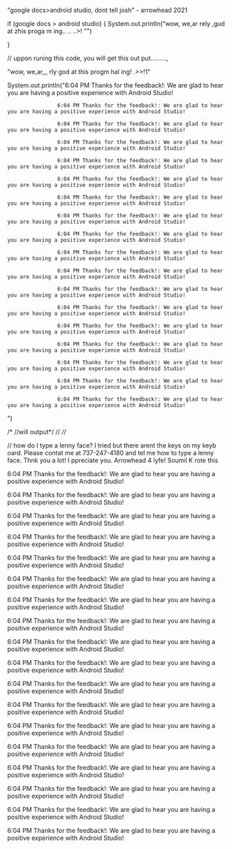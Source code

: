 "google docs>android studio, dont tell josh" - arrowhead 2021


if (google docs > android studio) {
    System.out.println("wow, we,ar rely     ,gud  at zhis proga m ing.. .. ..>! "")

}

// uppon runing this code, you will get this out put.........,

"wow, we,ar,,, rly god at this progm hal ing! .>>!1"

System.out.println("6:04 PM	Thanks for the feedback!: We are glad to hear you are having a positive experience with Android Studio!

                    6:04 PM	Thanks for the feedback!: We are glad to hear you are having a positive experience with Android Studio!

                    6:04 PM	Thanks for the feedback!: We are glad to hear you are having a positive experience with Android Studio!

                    6:04 PM	Thanks for the feedback!: We are glad to hear you are having a positive experience with Android Studio!

                    6:04 PM	Thanks for the feedback!: We are glad to hear you are having a positive experience with Android Studio!

                    6:04 PM	Thanks for the feedback!: We are glad to hear you are having a positive experience with Android Studio!

                    6:04 PM	Thanks for the feedback!: We are glad to hear you are having a positive experience with Android Studio!

                    6:04 PM	Thanks for the feedback!: We are glad to hear you are having a positive experience with Android Studio!

                    6:04 PM	Thanks for the feedback!: We are glad to hear you are having a positive experience with Android Studio!

                    6:04 PM	Thanks for the feedback!: We are glad to hear you are having a positive experience with Android Studio!

                    6:04 PM	Thanks for the feedback!: We are glad to hear you are having a positive experience with Android Studio!

                    6:04 PM	Thanks for the feedback!: We are glad to hear you are having a positive experience with Android Studio!

                    6:04 PM	Thanks for the feedback!: We are glad to hear you are having a positive experience with Android Studio!

                    6:04 PM	Thanks for the feedback!: We are glad to hear you are having a positive experience with Android Studio!

                    6:04 PM	Thanks for the feedback!: We are glad to hear you are having a positive experience with Android Studio!

                    6:04 PM	Thanks for the feedback!: We are glad to hear you are having a positive experience with Android Studio!

                    6:04 PM	Thanks for the feedback!: We are glad to hear you are having a positive experience with Android Studio!

                    6:04 PM	Thanks for the feedback!: We are glad to hear you are having a positive experience with Android Studio!
")


/*
//will output*/
//
*/*/

// how do I type a lenny face? I tried but there arent the keys on my keyb oard. Please contat me at 737-247-4180 and tel me how to type a lenny face. Thnk you a lot! I ppreciate you. Arrowhead 4 lyfe! Soumil K rote this



6:04 PM	Thanks for the feedback!: We are glad to hear you are having a positive experience with Android Studio!

6:04 PM	Thanks for the feedback!: We are glad to hear you are having a positive experience with Android Studio!

6:04 PM	Thanks for the feedback!: We are glad to hear you are having a positive experience with Android Studio!

6:04 PM	Thanks for the feedback!: We are glad to hear you are having a positive experience with Android Studio!

6:04 PM	Thanks for the feedback!: We are glad to hear you are having a positive experience with Android Studio!

6:04 PM	Thanks for the feedback!: We are glad to hear you are having a positive experience with Android Studio!

6:04 PM	Thanks for the feedback!: We are glad to hear you are having a positive experience with Android Studio!

6:04 PM	Thanks for the feedback!: We are glad to hear you are having a positive experience with Android Studio!

6:04 PM	Thanks for the feedback!: We are glad to hear you are having a positive experience with Android Studio!

6:04 PM	Thanks for the feedback!: We are glad to hear you are having a positive experience with Android Studio!

6:04 PM	Thanks for the feedback!: We are glad to hear you are having a positive experience with Android Studio!

6:04 PM	Thanks for the feedback!: We are glad to hear you are having a positive experience with Android Studio!

6:04 PM	Thanks for the feedback!: We are glad to hear you are having a positive experience with Android Studio!

6:04 PM	Thanks for the feedback!: We are glad to hear you are having a positive experience with Android Studio!

6:04 PM	Thanks for the feedback!: We are glad to hear you are having a positive experience with Android Studio!

6:04 PM	Thanks for the feedback!: We are glad to hear you are having a positive experience with Android Studio!

6:04 PM	Thanks for the feedback!: We are glad to hear you are having a positive experience with Android Studio!

6:04 PM	Thanks for the feedback!: We are glad to hear you are having a positive experience with Android Studio!
